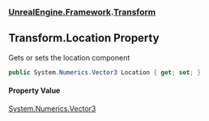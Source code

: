 ### [UnrealEngine.Framework](./UnrealEngine-Framework.md 'UnrealEngine.Framework').[Transform](./UnrealEngine-Framework-Transform.md 'UnrealEngine.Framework.Transform')
## Transform.Location Property
Gets or sets the location component  
```csharp
public System.Numerics.Vector3 Location { get; set; }
```
#### Property Value
[System.Numerics.Vector3](https://docs.microsoft.com/en-us/dotnet/api/System.Numerics.Vector3 'System.Numerics.Vector3')  
